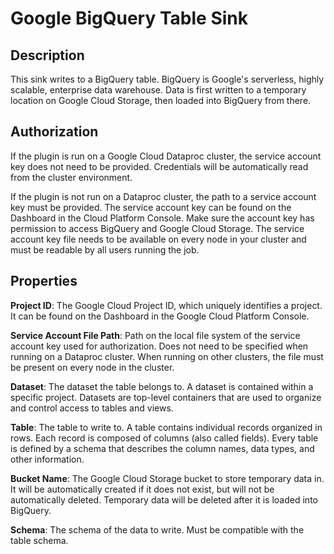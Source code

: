 # Google BigQuery Table Sink

Description
-----------
This sink writes to a BigQuery table.
BigQuery is Google's serverless, highly scalable, enterprise data warehouse.
Data is first written to a temporary location on
Google Cloud Storage, then loaded into BigQuery from there.

Authorization
-------------
If the plugin is run on a Google Cloud Dataproc cluster, the service account key does not need to be provided.
Credentials will be automatically read from the cluster environment.

If the plugin is not run on a Dataproc cluster, the path to a service account key must be provided.
The service account key can be found on the Dashboard in the Cloud Platform Console.
Make sure the account key has permission to access BigQuery and Google Cloud Storage.
The service account key file needs to be available on every node in your cluster and
must be readable by all users running the job.

Properties
----------
**Project ID**: The Google Cloud Project ID, which uniquely identifies a project.
It can be found on the Dashboard in the Google Cloud Platform Console.

**Service Account File Path**: Path on the local file system of the service account key used for
authorization. Does not need to be specified when running on a Dataproc cluster.
When running on other clusters, the file must be present on every node in the cluster.

**Dataset**: The dataset the table belongs to. A dataset is contained within a specific project.
Datasets are top-level containers that are used to organize and control access to tables and views.

**Table**: The table to write to. A table contains individual records organized in rows.
Each record is composed of columns (also called fields).
Every table is defined by a schema that describes the column names, data types, and other information.

**Bucket Name**: The Google Cloud Storage bucket to store temporary data in.
It will be automatically created if it does not exist, but will not be automatically deleted.
Temporary data will be deleted after it is loaded into BigQuery.

**Schema**: The schema of the data to write. Must be compatible with the table schema.